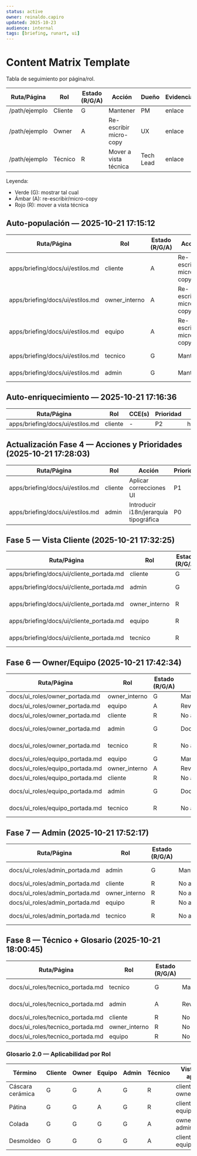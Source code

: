 ```yaml
---
status: active
owner: reinaldo.capiro
updated: 2025-10-23
audience: internal
tags: [briefing, runart, ui]
---
```


# Content Matrix Template

Tabla de seguimiento por página/rol.

Ruta/Página | Rol | Estado (R/G/A) | Acción | Dueño | Evidencia
--- | --- | --- | --- | --- | ---
/path/ejemplo | Cliente | G | Mantener | PM | enlace
/path/ejemplo | Owner | A | Re-escribir micro-copy | UX | enlace
/path/ejemplo | Técnico | R | Mover a vista técnica | Tech Lead | enlace

Leyenda:
- Verde (G): mostrar tal cual
- Ámbar (A): re-escribir/micro-copy
- Rojo (R): mover a vista técnica

## Auto-populación — 2025-10-21 17:15:12

Ruta/Página | Rol | Estado (R/G/A) | Acción | Dueño | Evidencia
--- | --- | --- | --- | --- | ---
apps/briefing/docs/ui/estilos.md | cliente | A | Re-escribir micro-copy | PM | 
apps/briefing/docs/ui/estilos.md | owner_interno | A | Re-escribir micro-copy | Owner | 
apps/briefing/docs/ui/estilos.md | equipo | A | Re-escribir micro-copy | UX | 
apps/briefing/docs/ui/estilos.md | tecnico | G | Mantener | Tech Lead | 
apps/briefing/docs/ui/estilos.md | admin | G | Mantener | Admin General | 

## Auto-enriquecimiento — 2025-10-21 17:16:36

Ruta/Página | Rol | CCE(s) | Prioridad | Nota
--- | --- | --- | --- | ---
apps/briefing/docs/ui/estilos.md | cliente | - | P2 | heurística

## Actualización Fase 4 — Acciones y Prioridades (2025-10-21 17:28:03)

Ruta/Página | Rol | Acción | Prioridad | Observación
--- | --- | --- | --- | ---
apps/briefing/docs/ui/estilos.md | cliente | Aplicar correcciones UI | P1 | Correcciones UI aplicadas – Fase 4
apps/briefing/docs/ui/estilos.md | admin | Introducir i18n/jerarquía tipográfica | P0 | Correcciones UI aplicadas – Fase 4

## Fase 5 — Vista Cliente (2025-10-21 17:32:25)

Ruta/Página | Rol | Estado (R/G/A) | Acción | Dueño | Evidencia
--- | --- | --- | --- | --- | ---
apps/briefing/docs/ui/cliente_portada.md | cliente | G | Mantener/Validar | PM | docs/ui_roles/datos_demo/cliente_vista.json
apps/briefing/docs/ui/cliente_portada.md | admin | G | Documentar/Operar | Admin General | docs/ui_roles/wireframes/cliente_portada.md
apps/briefing/docs/ui/cliente_portada.md | owner_interno | R | No aplicar en Vista Cliente | Owner | -
apps/briefing/docs/ui/cliente_portada.md | equipo | R | No aplicar en Vista Cliente | UX | -
apps/briefing/docs/ui/cliente_portada.md | tecnico | R | No aplicar en Vista Cliente | Tech Lead | -

## Fase 6 — Owner/Equipo (2025-10-21 17:42:34)

Ruta/Página | Rol | Estado (R/G/A) | Acción | Dueño | Evidencia
--- | --- | --- | --- | --- | ---
docs/ui_roles/owner_portada.md | owner_interno | G | Mantener/Validar | Owner | docs/ui_roles/owner_vista.json
docs/ui_roles/owner_portada.md | equipo | A | Revisar/operar | UX | docs/ui_roles/owner_vista.json
docs/ui_roles/owner_portada.md | cliente | R | No aplicar | PM | -
docs/ui_roles/owner_portada.md | admin | G | Documentar/Operar | Admin General | docs/ui_roles/owner_portada.md
docs/ui_roles/owner_portada.md | tecnico | R | No aplicar | Tech Lead | -
docs/ui_roles/equipo_portada.md | equipo | G | Mantener/Validar | UX | docs/ui_roles/equipo_vista.json
docs/ui_roles/equipo_portada.md | owner_interno | A | Revisar/operar | Owner | docs/ui_roles/equipo_vista.json
docs/ui_roles/equipo_portada.md | cliente | R | No aplicar | PM | -
docs/ui_roles/equipo_portada.md | admin | G | Documentar/Operar | Admin General | docs/ui_roles/equipo_portada.md
docs/ui_roles/equipo_portada.md | tecnico | R | No aplicar | Tech Lead | -

## Fase 7 — Admin (2025-10-21 17:52:17)

Ruta/Página | Rol | Estado (R/G/A) | Acción | Dueño | Evidencia
--- | --- | --- | --- | --- | ---
docs/ui_roles/admin_portada.md | admin | G | Mantener/Validar | Admin General | docs/ui_roles/admin_vista.json
docs/ui_roles/admin_portada.md | cliente | R | No aplicar | PM | -
docs/ui_roles/admin_portada.md | owner_interno | R | No aplicar | Owner | -
docs/ui_roles/admin_portada.md | equipo | R | No aplicar | UX | -
docs/ui_roles/admin_portada.md | tecnico | R | No aplicar | Tech Lead | -

## Fase 8 — Técnico + Glosario (2025-10-21 18:00:45)

Ruta/Página | Rol | Estado (R/G/A) | Acción | Dueño | Evidencia
--- | --- | --- | --- | --- | ---
docs/ui_roles/tecnico_portada.md | tecnico | G | Mantener/Validar | Tech Lead | docs/ui_roles/tecnico_vista.json
docs/ui_roles/tecnico_portada.md | admin | A | Revisar/operar | Admin General | docs/ui_roles/tecnico_vista.json
docs/ui_roles/tecnico_portada.md | cliente | R | No aplicar | PM | -
docs/ui_roles/tecnico_portada.md | owner_interno | R | No aplicar | Owner | -
docs/ui_roles/tecnico_portada.md | equipo | R | No aplicar | UX | -

### Glosario 2.0 — Aplicabilidad por Rol
Término | Cliente | Owner | Equipo | Admin | Técnico | Vista donde aparece
--- | --- | --- | --- | --- | --- | ---
Cáscara cerámica | G | G | A | G | R | cliente_portada, owner_portada
Pátina | G | G | A | G | R | cliente_portada, equipo_portada
Colada | G | G | G | G | A | owner_portada, admin_portada
Desmoldeo | G | G | G | G | A | cliente_portada, equipo_portada

